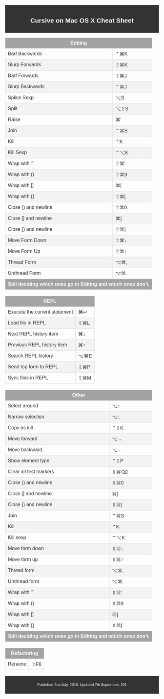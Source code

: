 <!DOCTYPE html>
<html lang="en">
<head>
    <meta charset="UTF-8">
    <meta name="viewport" content="width=device-width, initial-scale=1.0">
    <title>Cursive on Mac OS X Cheat Sheet</title>
    <style>
        body { font-family: Arial, sans-serif; color: #333; }
        .header, .footer { background-color: #333; color: white; padding: 10px; text-align: center; }
        .header img { width: 150px; }
        .table { width: 100%; border-collapse: collapse; margin-bottom: 20px; }
        .table th, .table td { border: 1px solid #ddd; padding: 8px; }
        .table th { background-color: #A3A3A3; color: white; }
        .table tr:nth-child(even) { background-color: #f3f3f3; }
        .table tr:hover { background-color: #ddd; }
        .footer { font-size: 12px; }
    </style>
</head>
<body>

<div class="header">
    <h2>Cursive on Mac OS X Cheat Sheet</h2>
</div>

<table class="table">
    <thead>
        <tr>
            <th colspan="2">Editing</th>
        </tr>
    </thead>
    <tbody>
        <tr>
            <td>Barf Backwards</td>
            <td>⌃⌘K</td>
        </tr>
        <tr>
            <td>Slurp Forwards</td>
            <td>⇧⌘K</td>
        </tr>
        <tr>
            <td>Barf Forwards</td>
            <td>⇧⌘J</td>
        </tr>
        <tr>
            <td>Slurp Backwards</td>
            <td>⌃⌘J</td>
        </tr>
        <tr>
            <td>Splice Sexp</td>
            <td>⌥S</td>
        </tr>
        <tr>
            <td>Split</td>
            <td>⌥⇧S</td>
        </tr>
        <tr>
            <td>Raise</td>
            <td>⌘'</td>
        </tr>
        <tr>
            <td>Join</td>
            <td>⌃⌘S</td>
        </tr>
        <tr>
            <td>Kill</td>
            <td>⌃K</td>
        </tr>
        <tr>
            <td>Kill Sexp</td>
            <td>⌃⌥K</td>
        </tr>
        <tr>
            <td>Wrap with ""</td>
            <td>⇧⌘'</td>
        </tr>
        <tr>
            <td>Wrap with ()</td>
            <td>⇧⌘9</td>
        </tr>
        <tr>
            <td>Wrap with []</td>
            <td>⌘[</td>
        </tr>
        <tr>
            <td>Wrap with {}</td>
            <td>⇧⌘[</td>
        </tr>
        <tr>
            <td>Close () and newline</td>
            <td>⇧⌘0</td>
        </tr>
        <tr>
            <td>Close [] and newline</td>
            <td>⌘]</td>
        </tr>
        <tr>
            <td>Close {} and newline</td>
            <td>⇧⌘]</td>
        </tr>
        <tr>
            <td>Move Form Down</td>
            <td>⇧⌘↓</td>
        </tr>
        <tr>
            <td>Move Form Up</td>
            <td>⇧⌘↑</td>
        </tr>
        <tr>
            <td>Thread Form</td>
            <td>⌥⌘,</td>
        </tr>
        <tr>
            <td>Unthread Form</td>
            <td>⌥⌘.</td>
        </tr>
        <tr>
            <th colspan="2">Still deciding which ones go in Editing and which ones don't.</th>
        </tr>
    </tbody>
</table>

<table class="table">
    <thead>
        <tr>
            <th colspan="2">REPL</th>
        </tr>
    </thead>
    <tbody>
        <tr>
            <td>Execute the current statement</td>
            <td>⌘↩</td>
        </tr>
        <tr>
            <td>Load file in REPL</td>
            <td>⇧⌘L</td>
        </tr>
        <tr>
            <td>Next REPL history item</td>
            <td>⌘↓</td>
        </tr>
        <tr>
            <td>Previous REPL history item</td>
            <td>⌘↑</td>
        </tr>
        <tr>
            <td>Search REPL history</td>
            <td>⌥⌘E</td>
        </tr>
        <tr>
            <td>Send top form to REPL</td>
            <td>⇧⌘P</td>
        </tr>
        <tr>
            <td>Sync files in REPL</td>
            <td>⇧⌘M</td>
        </tr>
    </tbody>
</table>

<table class="table">
    <thead>
        <tr>
            <th colspan="2">Other</th>
        </tr>
    </thead>
    <tbody>
        <tr>
            <td>Select around</td>
            <td>⌥↑</td>
        </tr>
        <tr>
            <td>Narrow selection</td>
            <td>⌥↓</td>
        </tr>
        <tr>
            <td>Copy as kill</td>
            <td>⌃⇧K</td>
        </tr>
        <tr>
            <td>Move forward</td>
            <td>⌥→</td>
        </tr>
        <tr>
            <td>Move backward</td>
            <td>⌥←</td>
        </tr>
        <tr>
            <td>Show element type</td>
            <td>⌃⇧P</td>
        </tr>
        <tr>
            <td>Clear all test markers</td>
            <td>⇧⌘⌫</td>
        </tr>
        <tr>
            <td>Close () and newline</td>
            <td>⇧⌘0</td>
        </tr>
        <tr>
            <td>Close [] and newline</td>
            <td>⌘]</td>
        </tr>
        <tr>
            <td>Close {} and newline</td>
            <td>⇧⌘]</td>
        </tr>
        <tr>
            <td>Join</td>
            <td>⌃⌘S</td>
        </tr>
        <tr>
            <td>Kill</td>
            <td>⌃K</td>
        </tr>
        <tr>
            <td>Kill sexp</td>
            <td>⌃⌥K</td>
        </tr>
        <tr>
            <td>Move form down</td>
            <td>⇧⌘↓</td>
        </tr>
        <tr>
            <td>Move form up</td>
            <td>⇧⌘↑</td>
        </tr>
        <tr>
            <td>Thread form</td>
            <td>⌥⌘,</td>
        </tr>
        <tr>
            <td>Unthread form</td>
            <td>⌥⌘.</td>
        </tr>
        <tr>
            <td>Wrap with ""</td>
            <td>⇧⌘'</td>
        </tr>
        <tr>
            <td>Wrap with ()</td>
            <td>⇧⌘9</td>
        </tr>
        <tr>
            <td>Wrap with []</td>
            <td>⌘[</td>
        </tr>
        <tr>
            <td>Wrap with {}</td>
            <td>⇧⌘[</td>
        </tr>
        <tr>
            <th colspan="2">Still deciding which ones go in Editing and which ones don't.</th>
        </tr>
    </tbody>
</table>

<table class="table">
    <thead>
        <tr>
            <th colspan="2">Refactoring</th>
        </tr>
    </thead>
    <tbody>
        <tr>
            <td>Rename</td>
            <td>⇧F6</td>
        </tr>
    </tbody>
</table>

<div class="footer">
    <p>Published 2nd July, 2015. Updated 7th September, 201
